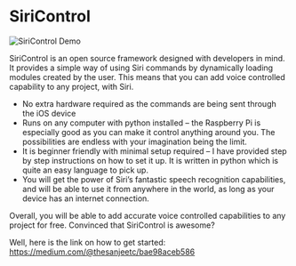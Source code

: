 # SiriControl

![SiriControl Demo](https://i.ibb.co/HPdx4nk/siricontrol.jpg)

SiriControl is an open source framework designed with developers in mind. It provides a simple way of using Siri commands by dynamically loading modules created by the user. This means that you can add voice controlled capability to any project, with Siri.

- No extra hardware required as the commands are being sent through the iOS device
- Runs on any computer with python installed – the Raspberry Pi is especially good as you can make it control anything around you. The possibilities are endless with your imagination being the limit.
- It is beginner friendly with minimal setup required – I have provided step by step instructions on how to set it up. It is written in python which is quite an easy language to pick up.
- You will get the power of Siri’s fantastic speech recognition capabilities, and will be able to use it from anywhere in the world, as long as your device has an internet connection.

Overall, you will be able to add accurate voice controlled capabilities to any project for free. 
Convinced that SiriControl is awesome?

Well, here is the link on how to get started: https://medium.com/@thesanjeetc/bae98aceb586


